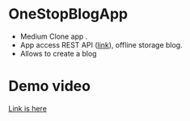 # OneStopBlogApp

- Medium Clone app .
- App access REST API ([link](https://github.com/neetra/OneStopBlogsAPI)), offline storage blog. 
- Allows to create a blog


# Demo video
[Link is here](https://drive.google.com/file/d/16-FO4tZy7k4Z05JMgk7QgiAlvubMMD9m/view?usp=drivesdk)
